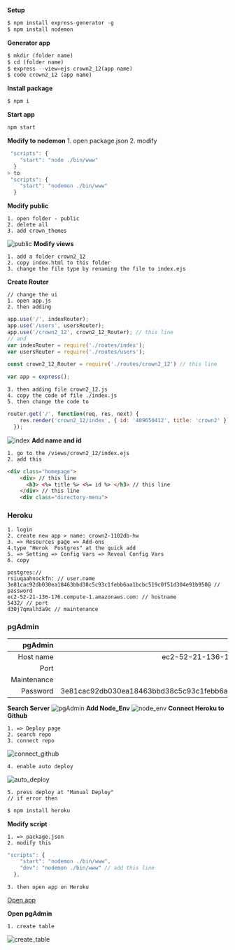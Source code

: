**Setup**
```python
$ npm install express-generator -g 
$ npm install nodemon
```
**Generator app**
```python
$ mkdir (folder name)
$ cd (folder name) 
$ express --view=ejs crown2_12(app name)
$ code crown2_12 (app name)
```
**Install package**
```python
$ npm i
```
**Start app**
```python
npm start
```
**Modify to nodemon**
    1. open package.json
    2. modify
``` js
 "scripts": {
    "start": "node ./bin/www"
  }
> to
 "scripts": {
    "start": "nodemon ./bin/www"
  } 
```
**Modify public**

    1. open folder - public
    2. delete all 
    3. add crown_themes
![public](https://i.imgur.com/1rg322f.png)
**Modify views**

    1. add a folder crown2_12
    2. copy index.html to this folder
    3. change the file type by renaming the file to index.ejs

**Create Router** 

    // change the ui
    1. open app.js
    2. then adding
```js
app.use('/', indexRouter);
app.use('/users', usersRouter);
app.use('/crown2_12', crown2_12_Router); // this line
// and 
var indexRouter = require('./routes/index');
var usersRouter = require('./routes/users');

const crown2_12_Router = require('./routes/crown2_12') // this line 

var app = express();
```
    3. then adding file crown2_12.js 
    4. copy the code of file ./index.js
    5. then change the code to
```js
router.get('/', function(req, res, next) {
    res.render('crown2_12/index', { id: '409650412', title: 'crown2' });
  });
```
![index](https://i.imgur.com/uEUnUmw.png)
**Add name and id**

    1. go to the /views/crown2_12/index.ejs
    2. add this
```html
<div class="homepage">
    <div> // this line 
      <h3> <%= title %> <%= id %> </h3> // this line 
    </div> // this line
    <div class="directory-menu">
```
### Heroku

    1. login
    2. create new app > name: crown2-1102db-hw
    3. => Resources page => Add-ons 
    4.type "Herok  Postgres" at the quick add
    5. => Setting => Config Vars => Reveal Config Vars
    6. copy
``` 
postgres://
rsiuqaahnockfn: // user.name
3e81cac92db030ea18463bbd38c5c93c1febb6aa1bcbc519c0f51d304e91b950@ // password
ec2-52-21-136-176.compute-1.amazonaws.com: // hostname
5432/ // port
d30j7qmalh3a9c // maintenance
```
### pgAdmin
| pgAdmin | Heroku |
| -------:| ------:|
|Host name|ec2-52-21-136-176.compute-1.amazonaws.com|
|Port| 5432|
|Maintenance|d30j7qmalh3a9c|
|Password|3e81cac92db030ea18463bbd38c5c93c1febb6aa1bcbc519c0f51d304e91b950|

**Search Server**
![pgAdmin](https://i.imgur.com/nsu9lI6.png)
**Add Node_Env**
![node_env](https://i.imgur.com/nATgbPo.png)
**Connect Heroku to Github**

    1. => Deploy page
    2. search repo
    3. connect repo
![connect_github](https://i.imgur.com/GfdjWA5.png)

    4. enable auto deploy
![auto_deploy](https://i.imgur.com/JX3DZuJ.png)

    5. press deploy at "Manual Deploy"
    // if error then 
```python
$ npm install heroku
```
**Modify script**
    
    1. => package.json
    2. modify this 
```js
"scripts": {
    "start": "nodemon ./bin/www",
    "dev": "nodemon ./bin/www" // add this line
  },
```

    3. then open app on Heroku

[Open app](https://crown2-1102db-hw.herokuapp.com/crown2_12)

**Open pgAdmin**

    1. create table
![create_table](https://i.imgur.com/FzYRvpa.png)